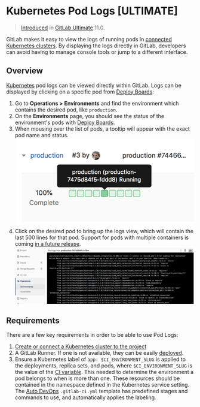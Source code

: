 # Kubernetes Pod Logs **[ULTIMATE]**

> [Introduced](https://gitlab.com/gitlab-org/gitlab-ee/issues/4752) in [GitLab Ultimate](https://about.gitlab.com/pricing/) 11.0.

GitLab makes it easy to view the logs of running pods in [connected Kubernetes clusters](index.md).
By displaying the logs directly in GitLab, developers can avoid having to manage console tools or jump to a different interface.

## Overview

[Kubernetes](https://kubernetes.io) pod logs can be viewed directly within GitLab. Logs can be displayed by clicking on a specific pod from [Deploy Boards](../deploy_boards.md):

1. Go to **Operations > Environments** and find the environment which contains the desired pod, like `production`.
1. On the **Environments** page, you should see the status of the environment's pods with [Deploy Boards](../deploy_boards.md).
1. When mousing over the list of pods, a tooltip will appear with the exact pod name and status.
![Deploy Boards pod list](img/pod_logs_deploy_board.png)
1. Click on the desired pod to bring up the logs view, which will contain the last 500 lines for that pod. Support for pods with multiple containers is coming [in a future release](https://gitlab.com/gitlab-org/gitlab-ee/issues/6502).
![Deploy Boards pod list](img/kubernetes_pod_logs.png)

## Requirements

There are a few key requirements in order to be able to use Pod Logs:

1. [Create or connect a Kubernetes cluster to the project](index.md#adding-and-creating-a-new-gke-cluster-via-gitlab)
1. A GitLab Runner. If one is not available, they can be easily [deployed](index.md#installing-applications).
1. Ensure a Kubernetes label of `app: $CI_ENVIRONMENT_SLUG` is applied to the
   deployments, replica sets, and pods, where `$CI_ENVIRONMENT_SLUG` is the value
   of the [CI variable](../../../ci/variables/README.md#predefined-environment-variables).
   This needed to determine the environment a pod belongs to
   when is more than one. These resources should be
   contained in the namespace defined in the Kubernetes service setting.
   The [Auto DevOps](../../../topics/autodevops/index.md) `.gitlab-ci.yml` template has predefined
   stages and commands to use, and automatically applies the labeling.
